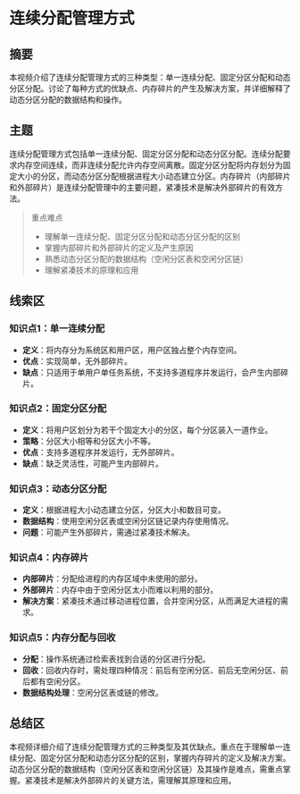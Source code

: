 # 连续分配管理方式

## 摘要

本视频介绍了连续分配管理方式的三种类型：单一连续分配、固定分区分配和动态分区分配。讨论了每种方式的优缺点、内存碎片的产生及解决方案，并详细解释了动态分区分配的数据结构和操作。

## 主题

连续分配管理方式包括单一连续分配、固定分区分配和动态分区分配。连续分配要求内存空间连续，而非连续分配允许内存空间离散。固定分区分配将内存划分为固定大小的分区，而动态分区分配根据进程大小动态建立分区。内存碎片（内部碎片和外部碎片）是连续分配管理中的主要问题，紧凑技术是解决外部碎片的有效方法。

> 重点难点
>
> - 理解单一连续分配、固定分区分配和动态分区分配的区别
> - 掌握内部碎片和外部碎片的定义及产生原因
> - 熟悉动态分区分配的数据结构（空闲分区表和空闲分区链）
> - 理解紧凑技术的原理和应用

## 线索区

### 知识点1：单一连续分配
- **定义**：将内存分为系统区和用户区，用户区独占整个内存空间。
- **优点**：实现简单，无外部碎片。
- **缺点**：只适用于单用户单任务系统，不支持多道程序并发运行，会产生内部碎片。

### 知识点2：固定分区分配
- **定义**：将用户区划分为若干个固定大小的分区，每个分区装入一道作业。
- **策略**：分区大小相等和分区大小不等。
- **优点**：支持多道程序并发运行，无外部碎片。
- **缺点**：缺乏灵活性，可能产生内部碎片。

### 知识点3：动态分区分配
- **定义**：根据进程大小动态建立分区，分区大小和数目可变。
- **数据结构**：使用空闲分区表或空闲分区链记录内存使用情况。
- **问题**：可能产生外部碎片，需通过紧凑技术解决。

### 知识点4：内存碎片
- **内部碎片**：分配给进程的内存区域中未使用的部分。
- **外部碎片**：内存中由于空闲分区太小而难以利用的部分。
- **解决方案**：紧凑技术通过移动进程位置，合并空闲分区，从而满足大进程的需求。

### 知识点5：内存分配与回收
- **分配**：操作系统通过检索表找到合适的分区进行分配。
- **回收**：回收内存时，需处理四种情况：前后有空闲分区、前后无空闲分区、前后都有空闲分区。
- **数据结构处理**：空闲分区表或链的修改。

## 总结区

本视频详细介绍了连续分配管理方式的三种类型及其优缺点。重点在于理解单一连续分配、固定分区分配和动态分区分配的区别，掌握内存碎片的定义及解决方案。动态分区分配的数据结构（空闲分区表和空闲分区链）及其操作是难点，需重点掌握。紧凑技术是解决外部碎片的关键方法，需理解其原理和应用。